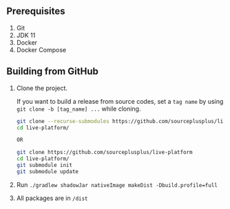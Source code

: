 ## Prerequisites

1. Git
2. JDK 11
3. Docker
4. Docker Compose

## Building from GitHub
1. Clone the project.

    If you want to build a release from source codes, set a `tag name` by using `git clone -b [tag_name] ...` while cloning.
    
    ```bash
    git clone --recurse-submodules https://github.com/sourceplusplus/live-platform
    cd live-platform/
    
    OR
    
    git clone https://github.com/sourceplusplus/live-platform
    cd live-platform/
    git submodule init
    git submodule update
    ```
   
1. Run `./gradlew shadowJar nativeImage makeDist -Dbuild.profile=full`
1. All packages are in `/dist`
